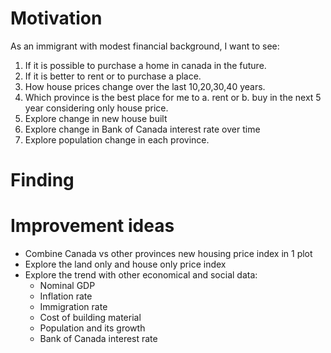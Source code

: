 # Motivation
As an immigrant with modest financial background, I want to see:
1. If it is possible to purchase a home in canada in the future.
2. If it is better to rent or to purchase a place.
3. How house prices change over the last 10,20,30,40 years.
4. Which province is the best place for me to a. rent or b. buy in the next 5 year considering only house price.
5. Explore change in new house built
6. Explore change in Bank of Canada interest rate over time
7. Explore population change in each province.
# Finding

# Improvement ideas
- Combine Canada vs other provinces new housing price index in 1 plot
- Explore the land only and house only price index
- Explore the trend with other economical and social data:
    - Nominal GDP
    - Inflation rate
    - Immigration rate
    - Cost of building material
    - Population and its growth
    - Bank of Canada interest rate